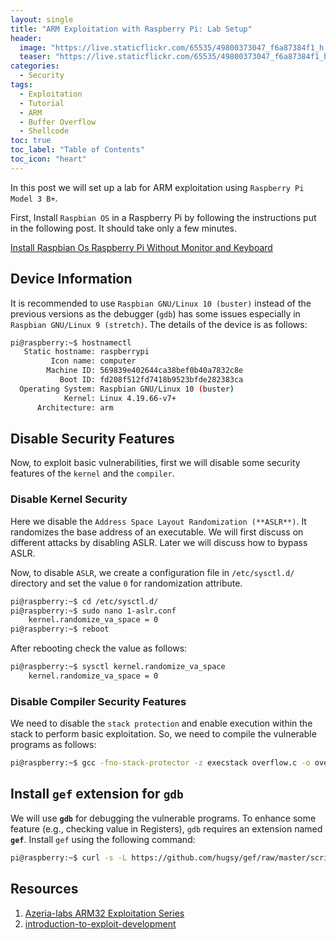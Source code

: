 ```yaml
---
layout: single
title: "ARM Exploitation with Raspberry Pi: Lab Setup"
header:
  image: "https://live.staticflickr.com/65535/49800373047_f6a87384f1_h.jpg"
  teaser: "https://live.staticflickr.com/65535/49800373047_f6a87384f1_h.jpg"
categories:
  - Security
tags:
  - Exploitation
  - Tutorial
  - ARM
  - Buffer Overflow
  - Shellcode
toc: true
toc_label: "Table of Contents"
toc_icon: "heart"
---
```



In this post we will set up a lab for ARM exploitation using `Raspberry Pi Model 3 B+`.  

First, Install `Raspbian OS` in a Raspberry Pi by following the instructions put in the following post. It should take only a few minutes.

[Install Raspbian Os Raspberry Pi Without Monitor and Keyboard](https://shantoroy.com/raspberry%20pi/install-raspbian-os-raspberry-pi-without-monitor-keyboard/)

## Device Information
It is recommended to use `Raspbian GNU/Linux 10 (buster)` instead of the previous versions as the debugger (`gdb`) has some issues especially in `Raspbian GNU/Linux 9 (stretch)`.
The details of the device is as follows:
```bash
pi@raspberry:~$ hostnamectl 
   Static hostname: raspberrypi
         Icon name: computer
        Machine ID: 569839e402644ca38bef0b40a7832c8e
           Boot ID: fd208f512fd7418b9523bfde282383ca
  Operating System: Raspbian GNU/Linux 10 (buster)
            Kernel: Linux 4.19.66-v7+
      Architecture: arm
```

## Disable Security Features
Now, to exploit basic vulnerabilities, first we will disable some security features of the `kernel` and the `compiler`. 

### Disable Kernel Security
Here we disable the `Address Space Layout Randomization (**ASLR**)`. It randomizes the base address of an executable. We will first discuss on different attacks by disabling ASLR. Later we will discuss how to bypass ASLR.

Now, to disable `ASLR`, we create a configuration file in `/etc/sysctl.d/` directory and set the value `0` for randomization attribute.
```bash
pi@raspberry:~$ cd /etc/sysctl.d/
pi@raspberry:~$ sudo nano 1-aslr.conf
    kernel.randomize_va_space = 0
pi@raspberry:~$ reboot
```

After rebooting check the value as follows:
```bash
pi@raspberry:~$ sysctl kernel.randomize_va_space
    kernel.randomize_va_space = 0
```

### Disable Compiler Security Features
We need to disable the `stack protection` and enable execution within the stack to perform basic exploitation. So, we need to compile the vulnerable programs as follows:
```bash
pi@raspberry:~$ gcc -fno-stack-protector -z execstack overflow.c -o overflow
```

## Install `gef` extension for `gdb`
We will use **`gdb`** for debugging the vulnerable programs. To enhance some feature (e.g., checking value in Registers), `gdb` requires an extension named **`gef`**. Install `gef` using the following command:
```bash
pi@raspberry:~$ curl -s -L https://github.com/hugsy/gef/raw/master/scripts/gef.sh | sh
```

## Resources
1. [Azeria-labs ARM32 Exploitation Series](https://azeria-labs.com/writing-arm-shellcode/)
2. [introduction-to-exploit-development](https://gitlab.com/yusefkarim/introduction-to-exploit-development)
<!--stackedit_data:
eyJoaXN0b3J5IjpbLTEwMzk3NTI5ODIsMTA2MDYwOTM0NSw5ND
k1NjEyNzUsLTg1OTU3NjEwNCwtMTUzNTAxNTcwMywxMTcxNDA5
NTQ5LC0xMzI0ODQ0Miw1MzAwMTEwNiwtMzMyMTc0MTQ4XX0=
-->
